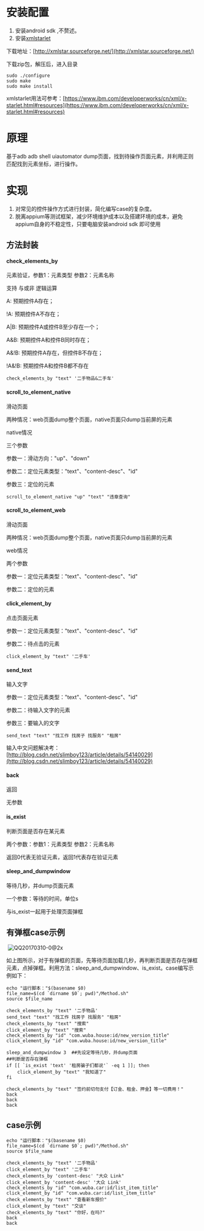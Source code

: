 # 安装配置

1. 安装android sdk ,不赘述。
2. 安装[xmlstarlet](https://github.com/fishjam/xmlstarlet)

下载地址：[http://xmlstar.sourceforge.net/](http://xmlstar.sourceforge.net/)

下载zip包，解压后，进入目录

~~~shell
sudo ./configure
sudo make
sudo make install
~~~

xmlstarlet用法可参考：[https://www.ibm.com/developerworks/cn/xml/x-starlet.html#resources](https://www.ibm.com/developerworks/cn/xml/x-starlet.html#resources)

# 原理

基于adb adb shell uiautomator dump页面，找到待操作页面元素，并利用正则匹配找到元素坐标，进行操作。

# 实现

1. 对常见的控件操作方式进行封装，简化编写case的复杂度。
2. 脱离appium等测试框架，减少环境维护成本以及搭建环境的成本，避免appium自身的不稳定性，只要电脑安装android sdk 即可使用

## 方法封装

#### check_elements_by

 元素验证，参数1：元素类型  参数2：元素名称

支持 与或非 逻辑运算

A: 预期控件A存在；

!A: 预期控件A不存在；

A|B: 预期控件A或控件B至少存在一个；

A&B: 预期控件A和控件B同时存在；

A&!B: 预期控件A存在，但控件B不存在；

!A&!B: 预期控件A和控件B都不存在

~~~shell
check_elements_by "text" '二手物品&二手车'
~~~

#### scroll_to_element_native

滑动页面

两种情况：web页面dump整个页面，native页面只dump当前屏的元素

native情况

三个参数

参数一：滑动方向："up"、"down"

参数二：定位元素类型："text"、"content-desc"、"id"

参数三：定位的元素

~~~shell
scroll_to_element_native "up" "text" "违章查询"
~~~

#### scroll_to_element_web

滑动页面

两种情况：web页面dump整个页面，native页面只dump当前屏的元素

web情况

两个参数

参数一：定位元素类型："text"、"content-desc"、"id"

参数二：定位的元素

#### click_element_by

点击页面元素

参数一：定位元素类型："text"、"content-desc"、"id"

参数二：待点击的元素

~~~shel
click_element_by "text" '二手车'
~~~

#### send_text

输入文字

参数一：定位元素类型："text"、"content-desc"、"id"

参数二：待输入文字的元素

参数三：要输入的文字

~~~shell
send_text "text" "找工作 找房子 找服务" "租房"
~~~

输入中文问题解决考：[http://blog.csdn.net/slimboy123/article/details/54140029](http://blog.csdn.net/slimboy123/article/details/54140029)

#### back

返回

无参数

#### is_exist  

判断页面是否存在某元素

两个参数：参数1：元素类型  参数2：元素名称

返回0代表无验证元素，返回1代表存在验证元素

#### sleep_and_dumpwindow

等待几秒，并dump页面元素

一个参数：等待的时间，单位s

与is_exist一起用于处理页面弹框

## 有弹框case示例

​    ![QQ20170310-0@2x](/Users/wuxian/Downloads/QQ20170310-0@2x.png)

如上图所示，对于有弹框的页面，先等待页面加载几秒，再判断页面是否存在弹框元素，点掉弹框。利用方法：sleep_and_dumpwindow、is_exist。case编写示例如下：

~~~shell
echo "运行脚本："$(basename $0)
file_name=$(cd `dirname $0`; pwd)"/Method.sh"
source $file_name

check_elements_by "text" '二手物品'
send_text "text" "找工作 找房子 找服务" "租房"
check_elements_by "text" "搜索"
click_element_by "text" "搜索"
check_elements_by "id" "com.wuba.house:id/new_version_title"
click_element_by "id" "com.wuba.house:id/new_version_title"

sleep_and_dumpwindow 3  ##先设定等待几秒，并dump页面
##判断是否存在弹框
if [[ `is_exist 'text' '租房骗子们都说'` -eq 1 ]]; then
	click_element_by "text" "我知道了"
fi

check_elements_by "text" "签约前切勿支付【订金、租金、押金】等一切费用！"
back
back
back
~~~

## case示例

~~~shell
echo "运行脚本："$(basename $0)
file_name=$(cd `dirname $0`; pwd)"/Method.sh"
source $file_name

check_elements_by "text" '二手物品'
click_element_by "text" '二手车'
check_elements_by 'content-desc' "大众 Link"
click_element_by 'content-desc' '大众 Link'
check_elements_by "id" "com.wuba.car:id/list_item_title"
click_element_by "id" "com.wuba.car:id/list_item_title"
check_elements_by "text" "查看新车报价"
click_element_by "text" "交谈"
check_elements_by "text" "你好，在吗?"
back
back
~~~








